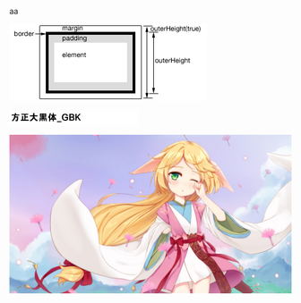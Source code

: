 aa


![adf](../asset/0042_04_03.png)

![aa](../asset/方正大黑体_GBK.png)

![adsf](../asset/a37cfca392c861061a8a65042ab4ef2a.jpg)